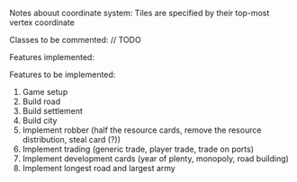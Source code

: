 Notes abouut coordinate system: Tiles are specified by their top-most vertex coordinate

Classes to be commented: // TODO

Features implemented:


Features to be implemented:
1. Game setup
2. Build road
3. Build settlement
4. Build city
5. Implement robber (half the resource cards, remove the resource distribution, steal card (?))
6. Implement trading (generic trade, player trade, trade on ports)
7. Implement development cards (year of plenty, monopoly, road building)
8. Implement longest road and largest army
